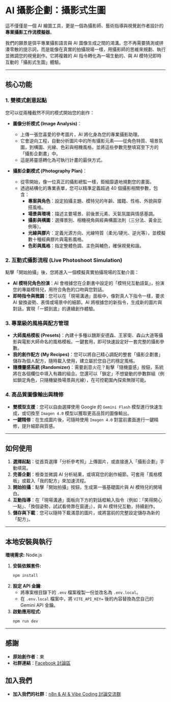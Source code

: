 

# AI 攝影企劃：攝影式生圖

這不僅僅是一個 AI 繪圖工具，更是一個為攝影師、藝術指導與視覺創作者設計的**專業攝影工作流模擬器**。

我們的願景是弭平專業攝影語言與 AI 圖像生成之間的鴻溝。您不再需要猜測或拼湊零散的提示詞，而是能像在真實的拍攝現場一樣，用攝影師的思維來規劃、執行並微調您的視覺創作。它將複雜的 AI 指令轉化為一場生動的、與 AI 模特兒即時互動的「攝影式生圖」體驗。

---

## 核心功能

### 1. 雙模式創意起點

您可以從兩種截然不同的模式開始您的創作：

*   **圖像分析模式 (Image Analysis)**：
    *   上傳一張您喜愛的參考圖片，AI 將化身為您的專業攝影助理。
    *   它會逆向工程，自動分析圖片中的所有攝影元素——從角色特質、場景氛圍，到構圖、光線、色彩與相機風格，並將這些參數完整填寫至下方的「攝影企劃書」中。
    *   這是將靈感轉化為可執行計畫的最快方式。

*   **攝影企劃模式 (Photography Plan)**：
    *   從零開始，像一位真正的攝影總監一樣，鉅細靡遺地規劃您的畫面。
    *   透過結構化的專業表單，您可以精準定義超過 40 個攝影相關參數，包含：
        *   **專案與角色**：設定拍攝主題、模特兒的年齡、國籍、性格、外貌與穿搭風格。
        *   **場景與環境**：描述主要場景、前後景元素、天氣氛圍與情感基調。
        *   **攝影與構圖**：選擇景別、相機視角與經典構圖法則（三分法、黃金比例等）。
        *   **光線與膠片**：定義光源方向、光線特質（柔光/硬光、逆光等），並模擬數十種經典膠片與電影風格。
        *   **色彩與風格**：指定整體色調、主色與輔色，確保視覺和諧。

### 2. 互動式攝影流程 (Live Photoshoot Simulation)

點擊「開始拍攝」後，您將進入一個模擬真實拍攝現場的互動介面：

*   **AI 模特兒角色扮演**：AI 會根據您在企劃書中設定的「模特兒互動語氣」，扮演您的專屬模特兒，用符合角色的口吻與您對話。
*   **即時指令與微調**：您可以在「現場溝通」面板中，像對真人下指令一樣，要求 AI 變換姿勢、表情或場景中的細節。AI 將根據您的新指令，生成新的圖片與對話，實現「一鏡到底」的連續創作體驗。

### 3. 專業級的風格與配方管理

*   **大師風格模板 (Presets)**：內建十多種以魏斯安德森、王家衛、森山大道等攝影與電影大師命名的風格模板。一鍵套用，即可快速設定好一套完整的攝影參數。
*   **我的創作配方 (My Recipes)**：您可以將自己精心調配的整套「攝影企劃書」儲存為個人配方，隨時載入使用，建立屬於您自己的穩定風格。
*   **隨機靈感系統 (Randomizer)**：需要創意火花？點擊「隨機靈感」按鈕，系統將在各個欄位中填入有趣的組合。您還可以「鎖定」不想變動的參數群組（例如鎖定角色，只隨機變換場景與光線），在可控範圍內探索無限可能。

### 4. 高品質圖像輸出與精修

*   **雙模型支援**：您可以自由選擇使用 Google 的 `Gemini Flash` 模型進行快速生成，或切換至 `Imagen 4.0` 模型以獲取更高品質的圖像輸出。
*   **一鍵精修**：在生成圖片後，可隨時使用 `Imagen 4.0` 對當前畫面進行一鍵精修，提升細節與質感。

---

## 如何使用

1.  **選擇起點**：從首頁選擇「分析參考照」上傳圖片，或直接進入「攝影企劃」手動填寫。
2.  **完善企劃**：檢查並微調 AI 分析結果，或填寫您的創作細節。可套用「風格模板」或載入「我的配方」來加速流程。
3.  **開始拍攝**：點擊「開始拍攝」按鈕，生成第一張基礎圖片與 AI 模特兒的開場白。
4.  **互動指導**：在「現場溝通」面板向下方的對話框輸入指令（例如：「笑得開心一點」、「換個姿勢，試試看倚靠在窗邊」），與 AI 模特兒互動，持續創作。
5.  **儲存與下載**：您可以隨時下載滿意的圖片，或將當前的完整設定儲存為新的「配方」。

---

## 本地安裝與執行

**環境需求:** Node.js

1.  **安裝依賴套件:**
    ```bash
    npm install
    ```
2.  **設定 API 金鑰**:
    *   將專案根目錄下的 `.env` 檔案複製一份並改名為 `.env.local`。
    *   在 `.env.local` 檔案中，將 `VITE_API_KEY=` 後的內容替換為您自己的 Gemini API 金鑰。
3.  **啟動應用程式:**
    ```bash
    npm run dev
    ```

---

## 感謝

- **原始創作者**：東
- **社群連結**：[Facebook 討論區](https://www.facebook.com/share/17aHWoHRrV/)

## 加入我們
- **加入我們的社群**：[n8n & AI & Vibe Coding 討論交流群](https://line.me/ti/g2/bfnrSbbUE56PISKtQa9KK5gqpMhed_DXf-hmQw)